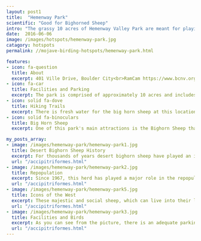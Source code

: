 ```yaml
---
layout: post1
title:  "Hemenway Park"
scientific: "Good for Bighorned Sheep"
intro: "The grassy 10 acres of Hemenway Valley Park are meant for playing outside. And, most days, for watching the big horn sheep that gather here. You'll also find a playground, gazebos, basketball courts, horseshoe pits, softball field and tennis courts."
date:  2016-06-06 
image: /images/hotspots/hemenway-park.jpg
catagory: hotspots
permalink: //mojave-birding-hotspots/hemenway-park.html

features:
- icon: fa-question
  title: About
  excerpt: 401 Ville Drive, Boulder City<br>RamCam https://www.bcnv.org/1026/Ram-Cam
- icon: fa-car
  title: Facilities and Parking
  excerpt: The park is comprised of approximately 10 acres and includes playground equipment, gazebos, basketball courts, horseshoe pits, 2 lighted tennis courts, and 2 lighted softball fields in the adjoining flood control basin. 
- icon: solid fa-dove
  title: Hiking Trails
  excerpt: There is fresh water for the big horn sheep at this location, although the flood control basin can have water after rain. The park is bordered by the mountain.  There is a nature trail located just northeast of the park. Visitors can walk the trail, enjoy the bench seating, and view the informative signs along the path.
- icon: solid fa-binoculars
  title: Big Horn Sheep
  excerpt: One of this park's main attractions is the Bighorn Sheep that come down from the mountains to water and graze. They have a RamCam to the park so you can enjoy the Bighorn Sheep from the comfort of your home. This lovely park is located in Hemenway Valley on Ville Drive with a fantastic view of Lake Mead.

my_posts_array:
- image: /images/hemenway-park/hemenway-park1.jpg
  title: Desert Bighorn Sheep History
  excerpt: For thousands of years desert bighorn sheep have played an important role in the lives of people in the Mojave desert. Native Americans hunted bighorn for food, hides, and horns, and in many areas petroglyphs depict these animals. Today the desert bighorn sheep is not only Nevada state mammal, but an extension of our local community and residence have grown to love them.
  url: "/accipitriformes.html"
- image: /images/hemenway-park/hemenway-park2.jpg
  title: Repopulation
  excerpt: Since 1967, this herd has played a major role in the repopulation of the species throughout the state. Trapping and relocation is an important tool for maintaining healthy herd numbers and reestablishing herds in historic ranges. As a result of these location efforts NDOW has been able to increase sheep numbers in other areas of the state and helped other states do the same. The program has helped the states overall sheep population grow from less than 3,000 animals in 1967 to more than 12,000 sheep in 2021.
  url: "/accipitriformes.html"
- image: /images/hemenway-park/hemenway-park5.jpg
  title: Icons of the West
  excerpt: These majestic and social sheep, which can live into their late teens, very in body and horn size. The males are called "rams", the females are called "ewes". Adult rams may weigh between 140 to 200 pounds, while the ewes may weigh about 90 to 150 pounds. By age 6, rams horns are big and extremely curved. Horn size helps to establish rank in the herd, the larger the horns, the higher the rank.
  url: "/accipitriformes.html"
- image: /images/hemenway-park/hemenway-park3.jpg
  title: Facilities and Birds
  excerpt: As you can see from the picture, there is an adequate parking lot, playground, tennis courts, and covered picnic tables. The star of this park are the big horned sheep however there are a few trees and water so I expect some birds will be available if you come at the right time.
  url: "/accipitriformes.html"
---
```


